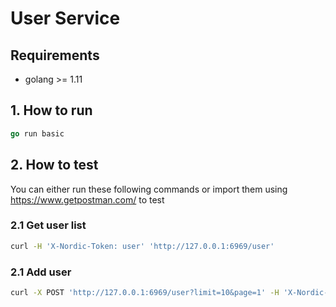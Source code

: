 # User Service

## Requirements
- golang >= 1.11

## 1. How to run

```go
go run basic
```

## 2. How to test

You can either run these following commands or import them using https://www.getpostman.com/ to test

### 2.1 Get user list
```bash
curl -H 'X-Nordic-Token: user' 'http://127.0.0.1:6969/user'
```

### 2.1 Add user
```bash
curl -X POST 'http://127.0.0.1:6969/user?limit=10&page=1' -H 'X-Nordic-Token: admin' -d '{"role_id": 1, "name": "Test", "email": "test@gmail.com", "password": "123123"}'
```